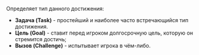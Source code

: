 Определяет тип данного достижения:

* **Задача (Task)** - простейший и наиболее часто встречающийся тип достижения.
* **Цель (Goal)** - ставит перед игроком долгосрочную цель, которую он стремится достичь;
* **Вызов (Challenge)** - испытывает игрока в чём-либо.